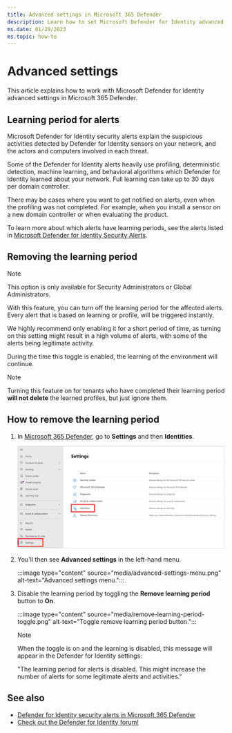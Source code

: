 ```yaml
---
title: Advanced settings in Microsoft 365 Defender
description: Learn how to set Microsoft Defender for Identity advanced settings in Microsoft 365 Defender.
ms.date: 01/29/2023
ms.topic: how-to
---
```


# Advanced settings

This article explains how to work with Microsoft Defender for Identity advanced settings in Microsoft 365 Defender.

## Learning period for alerts

Microsoft Defender for Identity security alerts explain the suspicious activities detected by Defender for Identity sensors on your network, and the actors and computers involved in each threat.

Some of the Defender for Identity alerts heavily use profiling, deterministic detection, machine learning, and behavioral algorithms which Defender for Identity learned about your network. Full learning can take up to 30 days per domain controller.

There may be cases where you want to get notified on alerts, even when the profiling was not completed. For example, when you install a sensor on a new domain controller or when evaluating the product.

To learn more about which alerts have learning periods, see the alerts listed in [Microsoft Defender for Identity Security Alerts](alerts-overview.md).

## Removing the learning period

> [!NOTE]
> This option is only available for Security Administrators or Global Administrators.

With this feature, you can turn off the learning period for the affected alerts. Every alert that is based on learning or profile, will be triggered instantly.

We highly recommend only enabling it for a short period of time, as turning on this setting might result in a high volume of alerts, with some of the alerts being legitimate activity.

During the time this toggle is enabled, the learning of the environment will continue.

> [!NOTE]
> Turning this feature on for tenants who have completed their learning period **will not delete** the learned profiles, but just ignore them.

## How to remove the learning period

1. In [Microsoft 365 Defender](https://security.microsoft.com), go to **Settings** and then **Identities**.

    ![Go to Settings, then Identities.](media/settings-identities.png)

1. You'll then see **Advanced settings** in the left-hand menu.

    :::image type="content" source="media/advanced-settings-menu.png" alt-text="Advanced settings menu.":::

1. Disable the learning period by toggling the **Remove learning period** button to **On**.

    :::image type="content" source="media/remove-learning-period-toggle.png" alt-text="Toggle remove learning period button.":::

    > [!NOTE]
    > When the toggle is on and the learning is disabled, this message will appear in the Defender for Identity settings:
    >
    > "The learning period for alerts is disabled. This might increase the number of alerts for some legitimate alerts and activities."

## See also

- [Defender for Identity security alerts in Microsoft 365 Defender](manage-security-alerts.md)
- [Check out the Defender for Identity forum!](<https://aka.ms/MDIcommunity>)
